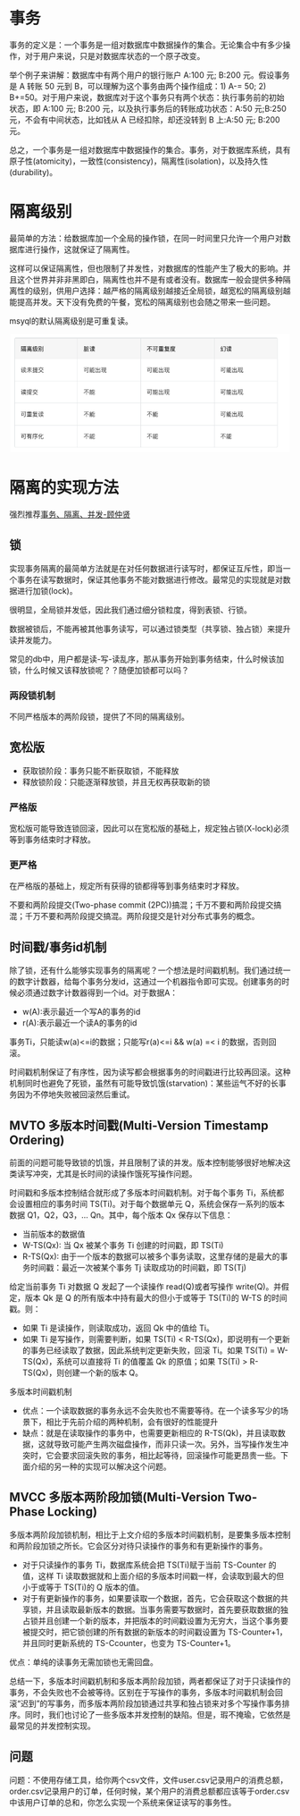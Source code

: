 # 事务
事务的定义是：一个事务是一组对数据库中数据操作的集合。无论集合中有多少操作，对于用户来说，只是对数据库状态的一个原子改变。

举个例子来讲解：数据库中有两个用户的银行账户 A:100 元; B:200 元。假设事务是 A 转账 50 元到 B，可以理解为这个事务由两个操作组成：1) A-= 50; 2) B+=50。对于用户来说，数据库对于这个事务只有两个状态：执行事务前的初始状态，即 A:100 元; B:200 元，以及执行事务后的转账成功状态：A:50 元;B:250 元，不会有中间状态，比如钱从 A 已经扣除，却还没转到 B 上:A:50 元; B:200 元。

总之，一个事务是一组对数据库中数据操作的集合。事务，对于数据库系统，具有原子性(atomicity)，一致性(consistency)，隔离性(isolation)，以及持久性(durability)。

# 隔离级别
最简单的方法：给数据库加一个全局的操作锁，在同一时间里只允许一个用户对数据库进行操作，这就保证了隔离性。

这样可以保证隔离性，但也限制了并发性，对数据库的性能产生了极大的影响。并且这个世界并非非黑即白，隔离性也并不是有或者没有。数据库一般会提供多种隔离性的级别，供用户选择：越严格的隔离级别越接近全局锁，越宽松的隔离级别越能提高并发。天下没有免费的午餐，宽松的隔离级别也会随之带来一些问题。


msyql的默认隔离级别是可重复读。

<p align="center">
<img src="./img/隔离级别.png" alt="人性的枷锁.png" style="width:500px"/>
</p>


# 隔离的实现方法
强烈推荐[事务、隔离、并发-顾仲贤](https://www.infoq.cn/article/KyZjpzySYHUYDJa2e1fS)

## 锁
实现事务隔离的最简单方法就是在对任何数据进行读写时，都保证互斥性，即当一个事务在读写数据时，保证其他事务不能对数据进行修改。最常见的实现就是对数据进行加锁(lock)。

很明显，全局锁并发低，因此我们通过细分锁粒度，得到表锁、行锁。

数据被锁后，不能再被其他事务读写，可以通过锁类型（共享锁、独占锁）来提升读并发能力。

常见的db中，用户都是读-写-读乱序，那从事务开始到事务结束，什么时候该加锁，什么时候又该释放锁呢？？随便加锁都可以吗？

### 两段锁机制
不同严格版本的两阶段锁，提供了不同的隔离级别。

## 宽松版
- 获取锁阶段：事务只能不断获取锁，不能释放
- 释放锁阶段：只能逐渐释放锁，并且无权再获取新的锁

### 严格版
宽松版可能导致连锁回滚，因此可以在宽松版的基础上，规定独占锁(X-lock)必须等到事务结束时才释放。

### 更严格
在严格版的基础上，规定所有获得的锁都得等到事务结束时才释放。


不要和两阶段提交(Two-phase commit (2PC))搞混；千万不要和两阶段提交搞混；千万不要和两阶段提交搞混。两阶段提交是针对分布式事务的概念。



## 时间戳/事务id机制
除了锁，还有什么能够实现事务的隔离呢？一个想法是时间戳机制。我们通过统一的数字计数器，给每个事务分发id，这通过一个机器指令即可实现。创建事务的时候必须通过数字计数器得到一个id。对于数据A：
- w(A):表示最近一个写A的事务的id 
- r(A):表示最近一个读A的事务的id

事务Ti，只能读w(a)<=i的数据；只能写r(a)<=i && w(a) =< i 的数据，否则回滚。

时间戳机制保证了有序性，因为读写都会根据事务的时间戳进行比较再回滚。这种机制同时也避免了死锁，虽然有可能导致饥饿(starvation)：某些运气不好的长事务因为不停地失败被回滚然后重试。


## MVTO 多版本时间戳(Multi-Version Timestamp Ordering)
前面的问题可能导致锁的饥饿，并且限制了读的并发。版本控制能够很好地解决这类读写冲突，尤其是长时间的读操作饿死写操作问题。

时间戳和多版本控制结合就形成了多版本时间戳机制。对于每个事务 Ti，系统都会设置相应的事务时间 TS(Ti)。对于每个数据单元 Q，系统会保存一系列的版本数据 Q1，Q2，Q3，… Qn。其中，每个版本 Qx 保存以下信息：
- 当前版本的数据值
- W-TS(Qx): 当 Qx 被某个事务 Ti 创建的时间戳，即 TS(Ti)
- R-TS(Qx): 由于一个版本的数据可以被多个事务读取，这里存储的是最大的事务时间戳：最近一次被某个事务 Tj 读取成功的时间戳，即 TS(Tj)

给定当前事务 Ti 对数据 Q 发起了一个读操作 read(Q)或者写操作 write(Q)。并假定，版本 Qk 是 Q 的所有版本中持有最大的但小于或等于 TS(Ti)的 W-TS 的时间戳。则：
- 如果 Ti 是读操作，则读取成功，返回 Qk 中的值给 Ti。
- 如果 Ti 是写操作，则需要判断，如果 TS(Ti) < R-TS(Qx)，即说明有一个更新的事务已经读取了数据，因此系统判定更新失败，回滚 Ti。如果 TS(Ti) = W-TS(Qx)，系统可以直接将 Ti 的值覆盖 Qk 的原值；如果 TS(Ti) > R-TS(Qx)，则创建一个新的版本 Q。

多版本时间戳机制
- 优点：一个读取数据的事务永远不会失败也不需要等待。在一个读多写少的场景下，相比于先前介绍的两种机制，会有很好的性能提升
- 缺点：就是在读取操作的事务中，也需要更新相应的 R-TS(Qk)，并且读取数据，这就导致可能产生两次磁盘操作，而非只读一次。另外，当写操作发生冲突时，它会要求回滚失败的事务，相比起等待，回滚操作可能更昂贵一些。下面介绍的另一种的实现可以解决这个问题。

## MVCC 多版本两阶段加锁(Multi-Version Two-Phase Locking)
多版本两阶段加锁机制，相比于上文介绍的多版本时间戳机制，是要集多版本控制和两阶段加锁之所长。它会区分对待只读操作的事务和有更新操作的事务。

- 对于只读操作的事务 Ti，数据库系统会把 TS(Ti)赋于当前 TS-Counter 的值，这样 Ti 读取数据就和上面介绍的多版本时间戳一样，会读取到最大的但小于或等于 TS(Ti)的 Q 版本的值。
- 对于有更新操作的事务，如果要读取一个数据，首先，它会获取这个数据的共享锁，并且读取最新版本的数据。当事务需要写数据时，首先要获取数据的独占锁并且创建一个新的版本，并把版本的时间戳设置为无穷大，当这个事务要被提交时，把它锁创建的所有数据的新版本的时间戳设置为 TS-Counter+1，并且同时更新系统的 TS-Ccounter，也变为 TS-Counter+1。

优点：单纯的读事务无需加锁也无需回盘。

总结一下，多版本时间戳机制和多版本两阶段加锁，两者都保证了对于只读操作的事务，不会失败也不会被等待。区别在于写操作的事务，多版本时间戳机制会回滚“迟到”的写事务，而多版本两阶段加锁通过共享和独占锁来对多个写操作事务排序。同时，我们也讨论了一些多版本并发控制的缺陷。但是，瑕不掩瑜，它依然是最常见的并发控制实现。


## 问题
问题：不使用存储工具，给你两个csv文件，文件user.csv记录用户的消费总额，order.csv记录用户的订单，任何时候，某个用户的消费总额都应该等于order.csv中该用户订单的总和，你怎么实现一个系统来保证读写的事务性。
